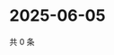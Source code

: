 # 2025-06-05

共 0 条

<!-- BEGIN ZHIHUQUESTIONS -->
<!-- 最后更新时间 Thu Jun 05 2025 18:13:05 GMT+0800 (China Standard Time) -->

<!-- END ZHIHUQUESTIONS -->
